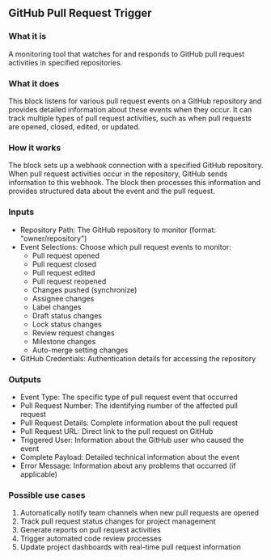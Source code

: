 
## GitHub Pull Request Trigger

### What it is
A monitoring tool that watches for and responds to GitHub pull request activities in specified repositories.

### What it does
This block listens for various pull request events on a GitHub repository and provides detailed information about these events when they occur. It can track multiple types of pull request activities, such as when pull requests are opened, closed, edited, or updated.

### How it works
The block sets up a webhook connection with a specified GitHub repository. When pull request activities occur in the repository, GitHub sends information to this webhook. The block then processes this information and provides structured data about the event and the pull request.

### Inputs
- Repository Path: The GitHub repository to monitor (format: "owner/repository")
- Event Selections: Choose which pull request events to monitor:
  - Pull request opened
  - Pull request closed
  - Pull request edited
  - Pull request reopened
  - Changes pushed (synchronize)
  - Assignee changes
  - Label changes
  - Draft status changes
  - Lock status changes
  - Review request changes
  - Milestone changes
  - Auto-merge setting changes
- GitHub Credentials: Authentication details for accessing the repository

### Outputs
- Event Type: The specific type of pull request event that occurred
- Pull Request Number: The identifying number of the affected pull request
- Pull Request Details: Complete information about the pull request
- Pull Request URL: Direct link to the pull request on GitHub
- Triggered User: Information about the GitHub user who caused the event
- Complete Payload: Detailed technical information about the event
- Error Message: Information about any problems that occurred (if applicable)

### Possible use cases
1. Automatically notify team channels when new pull requests are opened
2. Track pull request status changes for project management
3. Generate reports on pull request activities
4. Trigger automated code review processes
5. Update project dashboards with real-time pull request information
